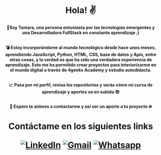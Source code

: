 <h1 align="center">Hola! ✌️ </h1>
<h4 align="center">📌Soy Tamara, una persona entusiasta por las tecnologías emergentes y una Desarrolladora FullStack en constante aprendizaje ;)  <br></br>

💣 Estoy incorporándome al mundo tecnológico desde hace unos meses, aprendiendo JavaScript, Python, HTML, CSS, base de datos y Apis, entre otras cosas, y la verdad es que ha sido una verdadera experiencia de aprendizaje. Esto me ha permitido crear proyectos para interiorizarme en el mundo digital a través de 4geeks Academy y estudio autodidacta. <br></br>

📈 Pasa por mi perfil, revisa los repositorios y verás cómo mi curva de aprendizaje y aportes va en subida 😎 <br></br>

📲 Espero te animes a contactarme y así ser un aporte a tu proyecto 🔥</h4>

<h1 align="center">Contáctame en los siguientes links 
<p align="center">
	<a href="https://www.linkedin.com/in/tamara-salas-vergara/"><img src="https://img.shields.io/badge/linkedin-%230A66C2.svg?style=plastic&logo=linkedin&logoColor=white" alt="LinkedIn"/></a>
	<a href="mailto:tamara.salasvergara@gmail.com"><img img src="https://img.shields.io/badge/gmail-%23EA4335.svg?style=plastic&logo=gmail&logoColor=white" alt="Gmail"/></a>
	<a href="https://wa.me/56983673191"><img src="https://img.shields.io/badge/whatsapp-%2325D366.svg?style=plastic&logo=whatsapp&logoColor=white" alt="Whatsapp"/></a>
</p>
</h1>

